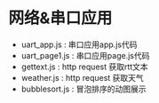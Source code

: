# 网络&串口应用
- uart_app.js : 串口应用app.js代码
- uart_page1.js : 串口应用page.js代码
- gettext.js : http request 获取rtt文本
- weather.js : http request 获取天气
- bubblesort.js : 冒泡排序的动图展示
